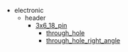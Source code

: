 * electronic
  * header
    * [3x6_18_pin](electronic/header/3x6_18_pin)
      * [through_hole](electronic/header/3x6_18_pin/through_hole)
      * [through_hole_right_angle](electronic/header/3x6_18_pin/through_hole/through_hole_right_angle)
